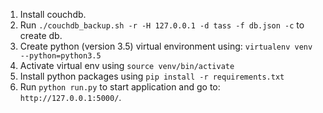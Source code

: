 1. Install couchdb.
2. Run `./couchdb_backup.sh -r -H 127.0.0.1 -d tass -f db.json -c` to create db.
3. Create python (version 3.5) virtual environment using: `virtualenv venv --python=python3.5`
4. Activate virtual env using `source venv/bin/activate`
5. Install python packages using `pip install -r requirements.txt`
6. Run `python run.py` to start application and go to: `http://127.0.0.1:5000/`.
